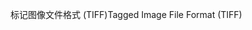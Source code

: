 <span data-ttu-id="528cc-101">标记图像文件格式 (TIFF)</span><span class="sxs-lookup"><span data-stu-id="528cc-101">Tagged Image File Format (TIFF)</span></span>